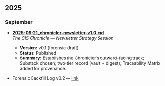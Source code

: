 
## 2025

### September
- **[2025-09-21_chronicler-newsletter-v1.0.md](2025-09-21_chronicler-newsletter-v0.1.md)**  
  *The CIS Chronicle — Newsletter Strategy Session*  
  - **Version:** v0.1 (forensic-draft)  
  - **Status:** Published  
  - **Summary:** Establishes the Chronicler’s outward-facing track; Substack chosen; two-tier record (vault + digest); Traceability Matrix added for provenance.

- Forensic Backfill Log v0.2 — [link](../99_LOGS/forensic_backfill_log_v0.2.md)
